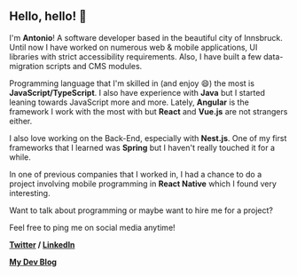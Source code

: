 ## Hello, hello! 👋

I'm **Antonio**! A software developer based in the beautiful city of Innsbruck.
Until now I have worked on numerous web & mobile applications, UI libraries with strict accessibility requirements. Also, I have built a few data-migration scripts and CMS modules. 

Programming language that I'm skilled in (and enjoy 😄) the most is **JavaScript/TypeScript**. I also have experience with **Java** but I started leaning towards JavaScript more and more. 
Lately, **Angular** is the framework I work with the most with but **React** and **Vue.js** are not strangers either.

I also love working on the Back-End, especially with **Nest.js**. One of my first frameworks that I learned was **Spring** but I haven't really touched it for a while.

In one of previous companies that I worked in, I had a chance to do a project involving mobile programming in **React Native** which I found very interesting.

Want to talk about programming or maybe want to hire me for a project?

Feel free to ping me on social media anytime!

**[Twitter](https://twitter.com/antoniopkvc) / [LinkedIn](https://www.linkedin.com/in/antoniopekeljevic/)**

**[My Dev Blog](https://blog.antoniopk.com)**
